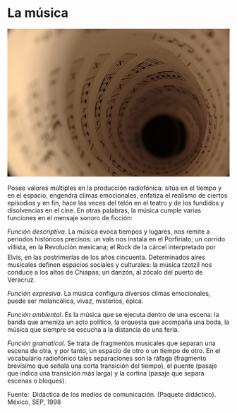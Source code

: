 # La música


[![Partitura. Licencia Creative Commons 4.0 by-sa](img/Partitura.jpg "Partitura")](https://goo.gl/55V30Y)

Posee valores múltiples en la producción radiofónica: sitúa en el tiempo y en el espacio, engendra climas emocionales, enfatiza el realismo de ciertos episodios y en fin, hace las veces del telón en el teatro y de los fundidos y disolvencias en el cine. En otras palabras, la música cumple varias funciones en el mensaje sonoro de ficción:  

  
_Función descriptiva_. La música evoca tiempos y lugares, nos remite a periodos históricos precisos: un vals nos instala en el Porfiriato; un corrido villista, en la Revolución mexicana; el Rock de la cárcel interpretado por Elvis, en las postrimerías de los años cincuenta. Determinados aires musicales definen espacios sociales y culturales: la música tzotzil nos conduce a los altos de Chiapas; un danzón, al zócalo del puerto de Veracruz.  
  
_Función expresiva_. La música configura diversos climas emocionales, puede ser melancólica, vivaz, misterios, épica.  
  
_Función ambiental_. Es la música que se ejecuta dentro de una escena: la banda que ameniza un acto político, la orquesta que acompaña una boda, la música que siempre se escucha a la distancia de una feria.  
  
_Función gramatical_. Se trata de fragmentos musicales que separan una escena de otra, y por tanto, un espacio de otro o un tiempo de otro. En el vocabulario radiofónico tales separaciones son la ráfaga (fragmento brevísimo que señala una corta transición del tiempo), el puente (pasaje que indica una transición más larga) y la cortina (pasaje que separa escenas o bloques).

Fuente:  Didáctica de los medios de comunicación. (Paquete didáctico). México, SEP, 1998 

